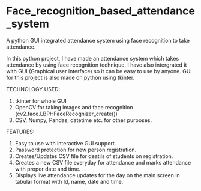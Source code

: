 # Face_recognition_based_attendance_system
A python GUI integrated attendance system using face recognition to take attendance.

In this python project, I have made an attendance system which takes attendance 
by using face recognition technique. I have also intergrated it with GUI (Graphical user interface)
so it can be easy to use by anyone. GUI for this project is also made on python using tkinter.

TECHNOLOGY USED:
1) tkinter for whole GUI
2) OpenCV for taking images and face recognition (cv2.face.LBPHFaceRecognizer_create())
3) CSV, Numpy, Pandas, datetime etc. for other purposes.

FEATURES:
1) Easy to use with interactive GUI support.
2) Password protection for new person registration.
3) Creates/Updates CSV file for deatils of students on registration.
4) Creates a new CSV file everyday for attendance and marks attendance with proper date and time.
5) Displays live attendance updates for the day on the main screen in tabular format with Id, 
name, date and time.

